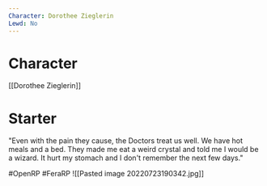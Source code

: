 ```yaml
---
Character: Dorothee Zieglerin
Lewd: No
---
```

# Character
[[Dorothee Zieglerin]]

# Starter
"Even with the pain they cause, the Doctors treat us well. We have hot meals and a bed. They made me eat a weird crystal and told me I would be a wizard. It hurt my stomach and I don't remember the next few days."

#OpenRP #FeraRP 
![[Pasted image 20220723190342.jpg]]